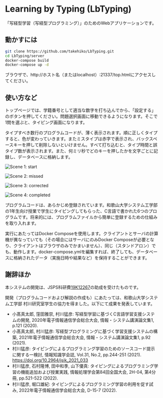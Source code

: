 # Learning by Typing (LbTyping)

「写経型学習（写経型プログラミング）」のためのWebアプリケーションです。

## 動かすには

```sh
git clone https://github.com/takehiko/LbTyping.git
cd LbTyping/server
docker-compose build
docker-compose up -d
```

ブラウザで、http&#58;//ホスト名（またはlocalhost）:21337/top.htmlにアクセスしてください。

## 使い方など

トップページでは、学籍番号として適当な数字を打ち込んでから、「設定する」のボタンを押してください。問題選択画面に移動できるようになります。そこで1問を選ぶと、タイピング画面になります。

タイプすべき数行のプログラムコードが、薄く表示されます。順に正しくタイプすると、色が変わっていきます。またミスタイプは赤字で表示され、バックスペースキーを押して削除しないといけません。すべて打ち込むと、タイプ時間と誤タイプ数が表示されます。また、何ミリ秒でどのキーを押したかを文字ごとに記録し、データベースに格納します。

![Scene 1: start](https://user-images.githubusercontent.com/57928/113510678-ee440400-9596-11eb-9fa5-65d0ab3a7b31.png)

![Scene 2: missed](https://user-images.githubusercontent.com/57928/113510685-f56b1200-9596-11eb-8775-92b97a3e92ac.png)

![Scene 3: corrected](https://user-images.githubusercontent.com/57928/113510687-f7cd6c00-9596-11eb-95a5-28c5ddd9a5f6.png)

![Scene 4: completed](https://user-images.githubusercontent.com/57928/113510690-f9972f80-9596-11eb-9396-07fc337ca52d.png)

プログラムコードは、あらかじめ登録されています。和歌山大学システム工学部の1年生向け授業で学生にタイピングしてもらった、C言語で書かれた6つのプログラムです。将来的には、プログラムファイルから簡単に登録するための仕組みを取り入れます。

実行にあたってはDocker Composeを使用します。クライアントとサーバの計算機が異なっていても（その場合にはサーバにのみDocker Composeが必要となり、クライアントはブラウザのみでかまいません）、同じ（スタンドアロン）でも、動作します。docker-compose.ymlを編集すれば、終了しても、データベースに格納されたデータ（実施日時や結果など）を保持することができます。

## 謝辞ほか

本システムの開発は、JSPS科研費[19K12267](https://kaken.nii.ac.jp/ja/grant/KAKENHI-PROJECT-19K12267/)の助成を受けたものです。

開発（プログラムコードおよび解説の作成も）にあたっては、和歌山大学システム工学部 村川研究室学生の協力を得ました。以下にて成果を発表しています。

- 小髙真太郎, 窪田雅崇, 村川猛彦: 写経型学習に基づくC言語学習支援システムの開発, 2020年電子情報通信学会総合大会, 情報・システム講演論文集1, p.121 (2020).
- 小髙真太郎, 村川猛彦: 写経型プログラミングに基づく学習支援システムの構築, 2021年電子情報通信学会総合大会, 情報・システム講演論文集1, p.92 (2021).
- 村川猛彦: タイピングによるプログラミング学習のためのソースコード提示に関する一検討, 情報知識学会誌, Vol.31, No.2, pp.244-251 (2021). https://doi.org/10.2964/jsik_2021_033
- 村川猛彦, 石村隆博, 田中和季, 山下優真: タイピングによるプログラミング学習の機能追加および授業実践, 情報処理学会第84回全国大会, 2H-04, 第4分冊, pp.521-522 (2022).
- 村川猛彦, 堀口雄紀: タイピングによるプログラミング学習の利用を促す試み, 2022年電子情報通信学会総合大会, D-15-7 (2022).
